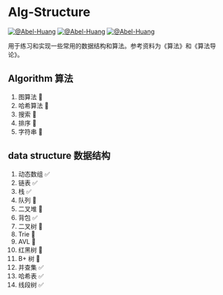 # Alg-Structure
[![@Abel-Huang](https://img.shields.io/sonar/http/sonar.petalslink.com/org.ow2.petals%3Apetals-se-ase/coverage.svg)](https://github.com/Abel-Huang/common-collection)
[![@Abel-Huang](https://img.shields.io/packagist/l/doctrine/orm.svg)](https://github.com/Abel-Huang/common-collection)
[![@Abel-Huang](https://img.shields.io/uptimerobot/status/m778918918-3e92c097147760ee39d02d36.svg)](https://github.com/Abel-Huang/common-collection)


用于练习和实现一些常用的数据结构和算法。参考资料为《算法》和《算法导论》。
## Algorithm 算法
1. 图算法 :construction:
2. 哈希算法 :construction:
3. 搜索 :construction:
4. 排序 :construction:
5. 字符串 :construction:

## data structure 数据结构
1. 动态数组 :white_check_mark:
2. 链表 :white_check_mark:
3. 栈 :white_check_mark:
4. 队列 :construction:
5. 二叉堆 :construction:
6. 背包 :white_check_mark:
7. 二叉树 :construction:
8. Trie :construction:
9. AVL :construction:
10. 红黑树 :construction:
11. B+ 树 :construction:
12. 并查集 :white_check_mark:
13. 哈希表 :white_check_mark:
14. 线段树 :white_check_mark: